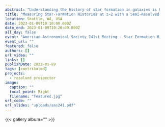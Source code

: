 ```yaml
---
abstract: "Understanding the history of star formation in galaxies is key to gaining a more comprehensive picture of galaxy formation, evolution, and quenching. However, a significant amount of photometric and/or spectroscopic data is necessary to robustly model the non-parametric star-formation histories (SFHs) of galaxies. Semi-resolved SFHs also require the photometry and spectroscopy to be spatially resolved, which limits the use of longer-wavelength data. We present a study of the semi-resolved, 2-component SFHs of 60 z~2 main-sequence, star-forming galaxies in the GOODS-N field, modeled using the Prospector code with a novel iterative method to incorporate unresolved K-band/IRAC data. Our results suggest that selecting star-forming galaxies at cosmic noon may frequently include systems in an “evolved” evolutionary phase where the centers have recently started a burst of star-formation activity that will likely initiate inside-out quenching in the next several hundred million years. Due to the extensive data sets required to model resolved SFHs, we also develop a model to match observed F814W-F160W color gradients from 3D-DASH and COSMOS/ACS imaging to quenching and formation timescales of quenched galaxies at z~2. These timescales provide an overview of the galaxies’ formation time (early or late) and quenching speed (fast or slow), suggesting that the overall evolutionary history of these quenched galaxies at this epoch can be inferred using semi-revolved color gradients."
title: "Measuring Star-Formation Histories at z~2 with a Semi-Resolved Approach"
location: Seattle, WA, USA
date: 2023-01-09T10:10:00.000Z
date_end: 2023-01-09T10:20:00.000Z
all_day: false
event: "American Astronomical Society 241st Meeting - Star Formation Histories and Post Starburst Galaxies"
event_url: ""
featured: false
authors: []
url_video: ""
links: []
publishDate: 2023-01-09
tags: [contributed]
projects:
  - resolved prospector
image:
  caption: ""
  focal_point: Right
  filename: "featured.jpg"
url_code: ""
url_slides: "uploads/aas241.pdf"
---
```


{{< gallery album="<aas241>" >}}
